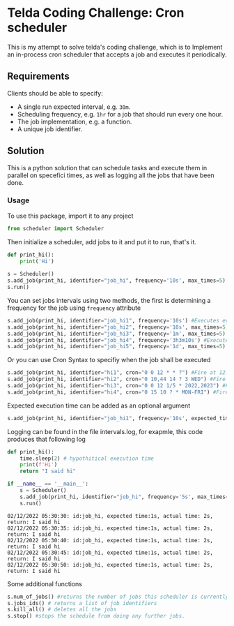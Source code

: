 # Telda Coding Challenge: Cron scheduler
This is my attempt to solve telda's coding challenge, which is to Implement an in-process cron scheduler that accepts a job and executes it periodically. 

## Requirements
Clients should be able to specify:

- A single run expected interval, e.g. `30m`.
- Scheduling frequency, e.g. `1hr` for a job that should run every one hour.
- The job implementation, e.g. a function.
- A unique job identifier.

## Solution
This is a python solution that can schedule tasks and execute them in parallel on specefici times, as well as logging all the jobs that have been done.

### Usage
To use this package, import it to any project
```python
from scheduler import Scheduler
```

Then initialize a scheduler, add jobs to it and put it to run, that's it.

```python
def print_hi():
    print('Hi')
    
s = Scheduler()
s.add_job(print_hi, identifier="job_hi", frequency='10s', max_times=5)
s.run()
```


You can set jobs intervals using two methods, the first is determining a frequency for the job using `frequency` attribute

```python
s.add_job(print_hi, identifier="job_hi1", frequency='10s') #Executes every 10 seconds, infinite number of times
s.add_job(print_hi, identifier="job_hi2", frequency='10s', max_times=5) #Executes every 10 seconds for 5 times.
s.add_job(print_hi, identifier="job_hi3", frequency='1m', max_times=5) #Executes every 1 minute for 5 times.
s.add_job(print_hi, identifier="job_hi4", frequency='3h3m10s') #Executes every 3 hours 30 minute 10 seconds, infinite number of times
s.add_job(print_hi, identifier="job_hi5", frequency='1d', max_times=5) #Executes every day for 5 times.
```

Or you can use Cron Syntax to specifiy when the job shall be executed

```python
s.add_job(print_hi, identifier="hi1", cron="0 0 12 * * ?") #Fire at 12:00 PM (noon) every day
s.add_job(print_hi, identifier="hi2", cron="0 10,44 14 ? 3 WED") #Fire at 2:10 PM and at 2:44 PM every Wednesday in the month of March
s.add_job(print_hi, identifier="hi3", cron="0 0 12 1/5 * 2022,2023") #Fire at 12 PM (noon) every 5 days every month, starting on the first day of the month, years 2022 and 2023
s.add_job(print_hi, identifier="hi4", cron="0 15 10 ? * MON-FRI") #Fire at 10:15 AM every Monday, Tuesday, Wednesday, Thursday and Friday
```

Expected execution time can be added as an optional argument
```python
s.add_job(print_hi, identifier="job_hi1", frequency='10s', expected_time='1s')
```
Logging can be found in the file intervals.log, for exapmle, this code produces that following log

```python
def print_hi():
    time.sleep(2) # hypothitical execution time
    print(f'Hi')
    return "I said hi"

if __name__ == '__main__':
    s = Scheduler()
    s.add_job(print_hi, identifier="job_hi", frequency='5s', max_times=5, expected_time="1s")
    s.run()
```

```log
02/12/2022 05:30:30: id:job_hi, expected time:1s, actual time: 2s, return: I said hi
02/12/2022 05:30:35: id:job_hi, expected time:1s, actual time: 2s, return: I said hi
02/12/2022 05:30:40: id:job_hi, expected time:1s, actual time: 2s, return: I said hi
02/12/2022 05:30:45: id:job_hi, expected time:1s, actual time: 2s, return: I said hi
02/12/2022 05:30:50: id:job_hi, expected time:1s, actual time: 2s, return: I said hi
```


Some additional functions
```python
s.num_of_jobs() #returns the number of jobs this scheduler is currently executing
s.jobs_ids() # returns a list of job identifiers
s.kill_all() # deletes all the jobs
s.stop() #stops the schedule from doing any further jobs.
```
